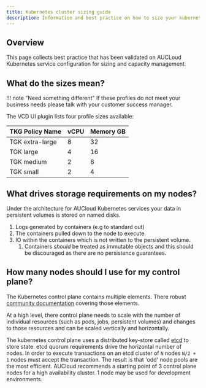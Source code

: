 ```yaml
---
title: Kubernetes cluster sizing guide
description: Information and best practice on how to size your kubernetes cluster
---
```



## Overview
This page collects best practice that has been validated on AUCLoud Kubernetes service configuration for sizing and capacity management.


## What do the sizes mean?

!!! note "Need something different"
    If these profiles do not meet your business needs please talk with your customer success manager.

The VCD UI plugin lists four profile sizes available:

| TKG Policy Name | vCPU | Memory GB |
| :-------------- | ---- | --------- |
| TGK extra-large | 8    | 32        |
| TGK large       | 4    | 16        |
| TGK medium      | 2    | 8         |
| TGK small       | 2    | 4         |


## What drives storage requirements on my nodes?
Under the architecture for AUCloud Kubernetes services your data in persistent volumes is stored on named disks.

1. Logs generated by containers (e.g to standard out)
2. The containers pulled down to the node to execute.
3. IO within the containers which is not written to the persistent volume.
   1. Containers *should* be treated as immutable objects and this should be discouraged as there are no persistence guarantees.

## How many nodes should I use for my control plane?
The Kubernetes control plane contains multiple elements. There robust [community documentation](https://kubernetes.io/docs/concepts/overview/components) covering those elements.

At a high level, there control plane needs to scale with the number of individual resources (such as pods, jobs, persistent volumes) and changes to those resources and can be scaled vertically and horizontally.

The kubernetes control plane uses a distributed key-store called [etcd](https://etcd.io/) to store state.
etcd quorum requirements drive the horizontal number of nodes. In order to execute transactions on an etcd cluster of `N` nodes `N/2 + 1` nodes must accept the transaction. 
The result is that 'odd' node pools are the most efficient. AUCloud recommends a starting point of 3 control plane nodes for a high availability cluster.
1 node may be used for development environments. 












